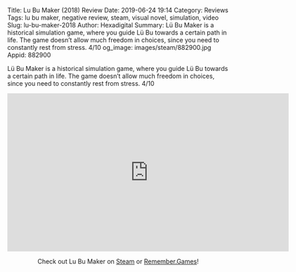 Title: Lu Bu Maker (2018) Review
Date: 2019-06-24 19:14
Category: Reviews
Tags: lu bu maker, negative review, steam, visual novel, simulation, video
Slug: lu-bu-maker-2018
Author: Hexadigital
Summary: Lü Bu Maker is a historical simulation game, where you guide Lü Bu towards a certain path in life. The game doesn’t allow much freedom in choices, since you need to constantly rest from stress. 4/10
og_image: images/steam/882900.jpg
Appid: 882900

Lü Bu Maker is a historical simulation game, where you guide Lü Bu towards a certain path in life. The game doesn’t allow much freedom in choices, since you need to constantly rest from stress. 4/10

<center><iframe src="https://www.youtube.com/embed/8Q--wQRO-CE?feature=oembed" allow="accelerometer; autoplay; encrypted-media; gyroscope; picture-in-picture" width="640" height="360" frameborder="0"></iframe>

Check out Lu Bu Maker on [Steam](https://store.steampowered.com/app/882900/?curator_clanid=34633900) or [Remember.Games](https://remember.games/game/2285/)!</center>